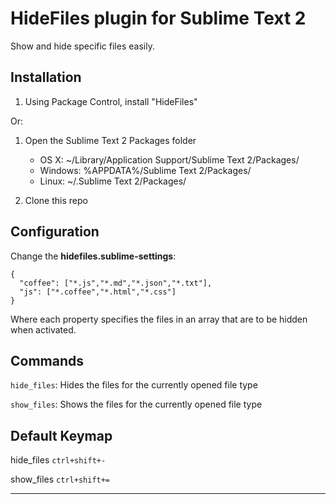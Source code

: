HideFiles plugin for Sublime Text 2
=====================================

Show and hide specific files easily.

Installation
------------

1. Using Package Control, install "HideFiles"

Or:

1. Open the Sublime Text 2 Packages folder

    - OS X: ~/Library/Application Support/Sublime Text 2/Packages/
    - Windows: %APPDATA%/Sublime Text 2/Packages/
    - Linux: ~/.Sublime Text 2/Packages/

2. Clone this repo

Configuration
------------

Change the **hidefiles.sublime-settings**:

    {
      "coffee": ["*.js","*.md","*.json","*.txt"],
      "js": ["*.coffee","*.html","*.css"]
    }

Where each property specifies the files in an array that are to be hidden when activated.

Commands
------------

`hide_files`: Hides the files for the currently opened file type

`show_files`: Shows the files for the currently opened file type

Default Keymap
------------

hide_files
`ctrl+shift+-`

show_files
`ctrl+shift+=`


____

